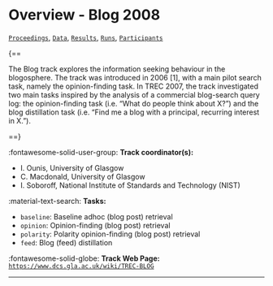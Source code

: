 # Overview - Blog 2008

[`Proceedings`](./proceedings.md), [`Data`](./data.md), [`Results`](./results.md), [`Runs`](./runs.md), [`Participants`](./participants.md)

{==

The Blog track explores the information seeking behaviour in the blogosphere. The track was introduced in 2006 [1], with a main pilot search task, namely the opinion-finding task. In TREC 2007, the track investigated two main tasks inspired by the analysis of a commercial blog-search query log: the opinion-finding task (i.e. “What do people think about X?”) and the blog distillation task (i.e. “Find me a blog with a principal, recurring interest in X.”).

==}

:fontawesome-solid-user-group: **Track coordinator(s):**

- I. Ounis, University of Glasgow 
- C. Macdonald, University of Glasgow 
- I. Soboroff, National Institute of Standards and Technology (NIST) 

:material-text-search: **Tasks:**

- `baseline`: Baseline adhoc (blog post) retrieval 
- `opinion`: Opinion-finding (blog post) retrieval  
- `polarity`: Polarity opinion-finding (blog post) retrieval 
- `feed`: Blog (feed) distillation 

:fontawesome-solid-globe: **Track Web Page:** [`https://www.dcs.gla.ac.uk/wiki/TREC-BLOG`](https://www.dcs.gla.ac.uk/wiki/TREC-BLOG) 

---

